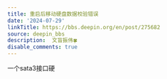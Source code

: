 ```yaml
---
title: 重启后移动硬盘数据校验错误
date: '2024-07-29'
linkTitle: https://bbs.deepin.org/en/post/275682
source: deepin_bbs
description:  文盲振伟🍀 
disable_comments: true
---
```

一个sata3接口硬

